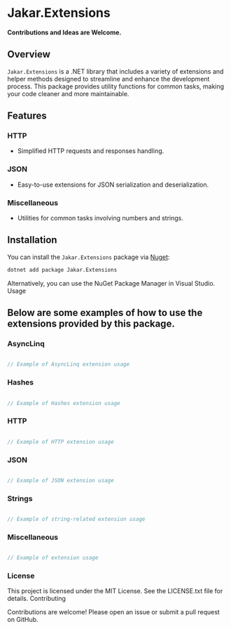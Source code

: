 # Jakar.Extensions

**Contributions and Ideas are Welcome.**

## Overview

`Jakar.Extensions` is a .NET library that includes a variety of extensions and helper methods designed to streamline and
enhance the development process. This package provides utility functions for common tasks, making your code cleaner and
more maintainable.

## Features

### HTTP

- Simplified HTTP requests and responses handling.

### JSON

- Easy-to-use extensions for JSON serialization and deserialization.

### Miscellaneous

- Utilities for common tasks involving numbers and strings.

## Installation

You can install the `Jakar.Extensions` package via [Nuget](https://www.nuget.org/packages/Jakar.Extensions/):

```sh
dotnet add package Jakar.Extensions
```

Alternatively, you can use the NuGet Package Manager in Visual Studio.
Usage

## Below are some examples of how to use the extensions provided by this package.

### AsyncLinq

```csharp

// Example of AsyncLinq extension usage

```

### Hashes

```csharp

// Example of Hashes extension usage

```

### HTTP

```csharp

// Example of HTTP extension usage

```

### JSON

```csharp

// Example of JSON extension usage

```

### Strings

```csharp

// Example of string-related extension usage

```

### Miscellaneous

```csharp

// Example of extension usage

```

### License

This project is licensed under the MIT License. See the LICENSE.txt file for details.
Contributing

Contributions are welcome! Please open an issue or submit a pull request on GitHub.
